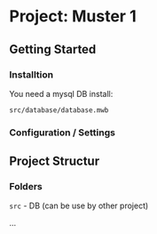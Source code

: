 # Project: Muster 1

## Getting Started

### Installtion

You need a mysql DB install:

```
src/database/database.mwb
```

### Configuration / Settings


## Project Structur

### Folders

```src``` - DB (can be use by other project)

...


